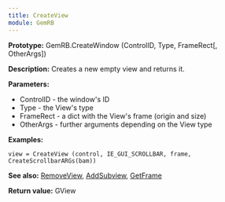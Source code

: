 ```yaml
---
title: CreateView
module: GemRB
---
```


**Prototype:** GemRB.CreateWindow (ControlID, Type, FrameRect[, OtherArgs])

**Description:** Creates a new empty view and returns it.

**Parameters:** 
  * ControlID - the window's ID
  * Type - the View's type
  * FrameRect - a dict with the View's frame (origin and size)
  * OtherArgs - further arguments depending on the View type

**Examples:**

    view = CreateView (control, IE_GUI_SCROLLBAR, frame, CreateScrollbarARGs(bam))

**See also:** [RemoveView](RemoveView.md), [AddSubview](AddSubview.md), [GetFrame](GetFrame.md)

**Return value:** GView
